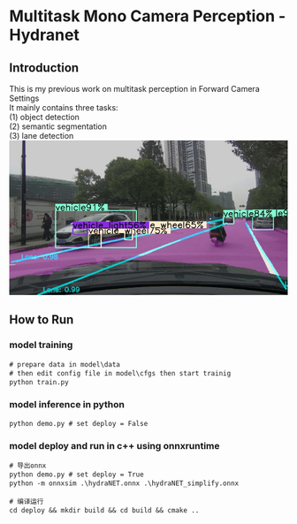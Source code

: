 # Multitask Mono Camera Perception - Hydranet
## Introduction
This is my previous work on multitask perception in Forward Camera Settings\
It mainly contains three tasks:  
(1) object detection  
(2) semantic segmentation  
(3) lane detection
 ![](assets/00bf33353949eb1073bebe6e42551fb5.jpg)


## How to Run
### model training
```shell
# prepare data in model\data
# then edit config file in model\cfgs then start trainig
python train.py 
```
### model inference in python
```shell
python demo.py # set deploy = False
```

### model deploy and run in c++ using onnxruntime
```shell
# 导出onnx
python demo.py # set deploy = True
python -m onnxsim .\hydraNET.onnx .\hydraNET_simplify.onnx

# 编译运行
cd deploy && mkdir build && cd build && cmake ..
```



